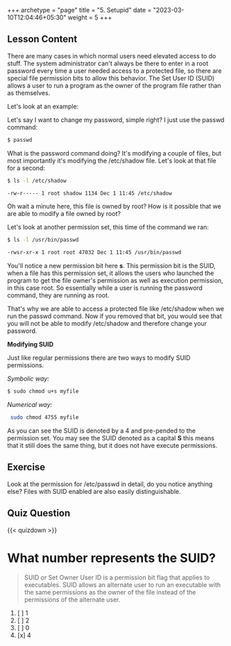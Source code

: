 +++
archetype = "page"
title = "5. Setupid"
date = "2023-03-10T12:04:46+05:30"
weight = 5
+++

## Lesson Content

There are many cases in which normal users need elevated access to do stuff. The system administrator can't always be there to enter in a root password every time a user needed access to a protected file, so there are special file permission bits to allow this behavior. The Set User ID (SUID) allows a user to run a program as the owner of the program file rather than as themselves.

Let's look at an example: 

Let's say I want to change my password, simple right? I just use the passwd command:

```bash
$ passwd 
```

What is the password command doing? It's modifying a couple of files, but most importantly it's modifying the /etc/shadow file. Let's look at that file for a second: 

```bash
$ ls -l /etc/shadow

-rw-r----- 1 root shadow 1134 Dec 1 11:45 /etc/shadow
```

Oh wait a minute here, this file is owned by root? How is it possible that we are able to modify a file owned by root? 

Let's look at another permission set, this time of the command we ran: 

```bash
$ ls -l /usr/bin/passwd

-rwsr-xr-x 1 root root 47032 Dec 1 11:45 /usr/bin/passwd
```

You'll notice a new permission bit here **s**. This permission bit is the SUID, when a file has this permission set, it allows the users who launched the program to get the file owner's permission as well as execution permission, in this case root. So essentially while a user is running the password command, they are running as root.

That's why we are able to access a protected file like /etc/shadow when we run the passwd command. Now if you removed that bit, you would see that you will not be able to modify /etc/shadow and therefore change your password. 

**Modifying SUID**

Just like regular permissions there are two ways to modify SUID permissions. 

*Symbolic way:*
```bash
$ sudo chmod u+s myfile 
```

*Numerical way:*
```bash
 sudo chmod 4755 myfile 
```

As you can see the SUID is denoted by a 4 and pre-pended to the permission set. You may see the SUID denoted as a capital **S** this means that it still does the same thing, but it does not have execute permissions.

## Exercise

Look at the permission for /etc/passwd in detail, do you notice anything else? Files with SUID enabled are also easily distinguishable.

## Quiz Question

{{< quizdown >}}

# What number represents the SUID?

> SUID or Set Owner User ID is a permission bit flag that applies to executables. SUID allows an alternate user to run an executable with the same permissions as the owner of the file instead of the permissions of the alternate user.

1. [ ] 1
2. [ ] 2
3. [ ] 0
4. [x] 4
